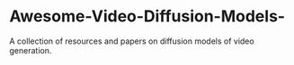 # Awesome-Video-Diffusion-Models-
A collection of resources and papers on diffusion models of video generation.

